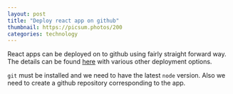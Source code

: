 ```yaml
---
layout: post
title: "Deploy react app on github"
thumbnail: https://picsum.photos/200
categories: technology
---
```


React apps can be deployed on to github using fairly straight forward way. The details can be found [here](https://facebook.github.io/create-react-app/docs/deployment#github-pages-https-pagesgithubcom) with various other deployment options.

`git` must be installed and we need to have the latest `node` version. Also we need to create a github repository corresponding to the app.
